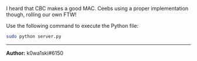 I heard that CBC makes a good MAC. Ceebs using a proper implementation though, rolling our own FTW!


Use the following command to execute the Python file:

```bash
sudo python server.py
```
---
**Author:** k0wa1ski#6150